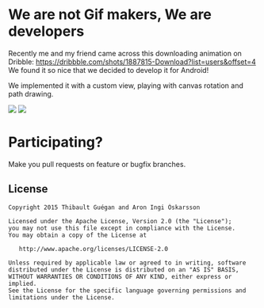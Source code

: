 # We are not Gif makers, We are developers
Recently me and my friend came across this downloading animation on Dribble: https://dribbble.com/shots/1887815-Download?list=users&offset=4
We found it so nice that we decided to develop it for Android!

We implemented it with a custom view, playing with canvas rotation and path drawing.

![](https://raw.githubusercontent.com/Tibolte/ElasticDownload/master/success.gif)
![](https://raw.githubusercontent.com/Tibolte/ElasticDownload/master/fail.gif)

# Participating?
Make you pull requests on feature or bugfix branches.

License
-----------

    Copyright 2015 Thibault Guégan and Aron Ingi Óskarsson

    Licensed under the Apache License, Version 2.0 (the "License");
    you may not use this file except in compliance with the License.
    You may obtain a copy of the License at

       http://www.apache.org/licenses/LICENSE-2.0

    Unless required by applicable law or agreed to in writing, software
    distributed under the License is distributed on an "AS IS" BASIS,
    WITHOUT WARRANTIES OR CONDITIONS OF ANY KIND, either express or implied.
    See the License for the specific language governing permissions and
    limitations under the License.
